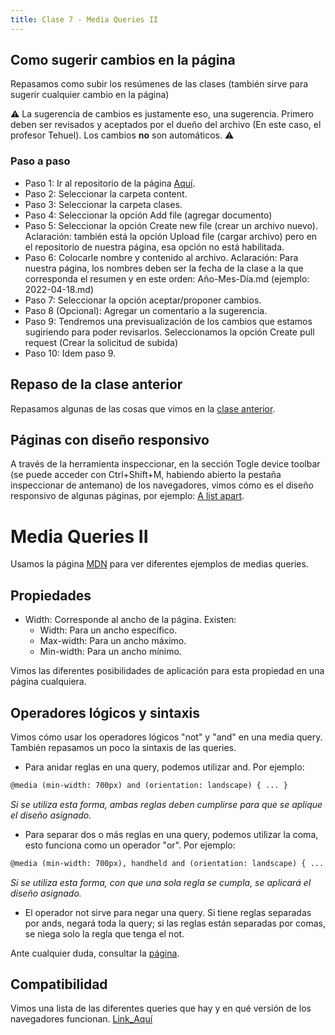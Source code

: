 ```yaml
---
title: Clase 7 - Media Queries II
---
```


## Como sugerir cambios en la página

Repasamos como subir los resúmenes de las clases (también sirve para sugerir cualquier cambio en la página)

⚠️ La sugerencia de cambios es justamente eso, una sugerencia. Primero deben ser revisados y aceptados por el dueño del archivo (En este caso, el profesor Tehuel). Los cambios **no** son automáticos. ⚠️

### Paso a paso

- Paso 1: Ir al repositorio de la página [Aquí](https://github.com/tehuel/plataformas-moviles).
- Paso 2: Seleccionar la carpeta content.
- Paso 3: Seleccionar la carpeta clases.
- Paso 4: Seleccionar la opción Add file (agregar documento)
- Paso 5: Seleccionar la opción Create new file (crear un archivo nuevo). Aclaración: también está la opción Upload file (cargar archivo) pero en el repositorio de nuestra página, esa opción no está habilitada.
- Paso 6: Colocarle nombre y contenido al archivo. Aclaración: Para nuestra página, los nombres deben ser la fecha de la clase a la que corresponda el resumen y en este orden: Año-Mes-Día.md (ejemplo: 2022-04-18.md)
- Paso 7: Seleccionar la opción aceptar/proponer cambios.
- Paso 8 (Opcional): Agregar un comentario a la sugerencia.
- Paso 9: Tendremos una previsualización de los cambios que estamos sugiriendo para poder revisarlos. Seleccionamos la opción Create pull request (Crear la solicitud de subida)
- Paso 10: Idem paso 9.

## Repaso de la clase anterior

Repasamos algunas de las cosas que vimos en la [clase anterior](https://plataformas-moviles.vercel.app/clases/2022-04-11/). 

## Páginas con diseño responsivo

A través de la herramienta inspeccionar, en la sección Togle device toolbar (se puede acceder con Ctrl+Shift+M, habiendo abierto la pestaña inspeccionar de antemano) de los navegadores, vimos cómo es el diseño responsivo de algunas páginas, por ejemplo: [A list apart](https://alistapart.com/).

# Media Queries II

Usamos la página [MDN](https://developer.mozilla.org/es/docs/Web/CSS/Media_Queries/Using_media_queries) para ver diferentes ejemplos de medias queries. 

## Propiedades

- Width: Corresponde al ancho de la página. Existen:
    - Width: Para un ancho específico.
    - Max-width: Para un ancho máximo.
    - Min-width: Para un ancho mínimo.

Vimos las diferentes posibilidades de aplicación para esta propiedad en una página cualquiera.

## Operadores lógicos y sintaxis

Vimos cómo usar los operadores lógicos "not" y "and" en una media query. También repasamos un poco la sintaxis de las queries.
- Para anidar reglas en una query, podemos utilizar and. Por ejemplo: 
```html
@media (min-width: 700px) and (orientation: landscape) { ... }
```
*Si se utiliza esta forma, ambas reglas deben cumplirse para que se aplique el diseño asignado.*
- Para separar dos o más reglas en una query, podemos utilizar la coma, esto funciona como un operador "or". Por ejemplo: 
```html
@media (min-width: 700px), handheld and (orientation: landscape) { ... }
```
*Si se utiliza esta forma, con que una sola regla se cumpla, se aplicará el diseño asignado.*
- El operador not sirve para negar una query. Si tiene reglas separadas por ands, negará toda la query; si las reglas están separadas por comas, se niega solo la regla que tenga el not.

Ante cualquier duda, consultar la [página](https://developer.mozilla.org/es/docs/Web/CSS/Media_Queries/Using_media_queries).

## Compatibilidad

Vimos una lista de las diferentes queries que hay y en qué versión de los navegadores funcionan. [Link_Aquí](https://developer.mozilla.org/es/docs/Web/CSS/@media#browser_compatibility)
